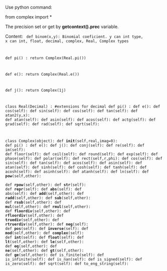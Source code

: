 Use python command:

from complex import *

The precision set or get by __getcontext().prec__ variable.

Content:
<code>
def binom(x,y): Binomial coeficient. y can int type, x can int, float, decimal, complex, Real, Complex types

def pi() :
    	return Complex(Real.pi())

def e():
    	return Complex(Real.e())

def j():
    	return Complex(1j)

class Real(Decimal) : #extensions for decimal
    	def pi() :
    	def e():
      def cos(self):
      def sin(self):
      def cos(self):
      def tan(self):
      def atan2(y,x):
      def atan(self):
      def asin(self):
      def acos(self):
      def actg(self):
      def grad(self):
      def rad(self):
      def sqrt(self):

class Complex(object):
	    def __init__(self,real,imag=0):
    	def pi() :
    	def e():
    	def j():
    	def conj(self):
    	def re(self):
    	def im(self):
    	def floor(self):
    	def ceil(self):
    	def round(self):
    	def exp(self):
    	def phase(self):
    	def polar(self):
	    def rect(self,r,phi):
     	def cos(self):
     	def sin(self):
     	def tan(self):
     	def acos(self):
     	def asin(self):
     	def atan(self):
     	def sinh(self):
     	def cosh(self):
     	def tanh(self):
     	def acosh(self):
     	def asinh(self):
     	def atanh(self):
     	def ln(self):
     	def __pow__(self,other):      
	    def __rpow__(self,other):
     	def __str__(self):
     	def __repr__(self):
     	def __abs__(self):
     	def abs(self):
     	def __add__(self,other):
     	def __radd__(self,other):
     	def __sub__(self,other):
     	def __rsub__(self,other):
     	def __mul__(self,other):
     	def __rmul__(self,other):
     	def __floordiv__(self,other):
     	def __rfloordiv__(self,other):
     	def __truediv__(self,other):
     	def __rtruerdiv__(self,other):
     	def __neg__(self):
     	def __pos__(self):
     	def __inverse__(self):
     	def __mod__(self,other):
     	def __complex__(self):
     	def __int__(self):
     	def __float__(self):
     	def __lt__(self,other):
     	def __le__(self,other):
     	def __eq__(self,other):
     	def __ne__(self,other):
     	def __gt__(self,other):
     	def __ge__(self,other):
     	def is_finite(self):
     	def is_infinite(self):
     	def is_nan(self):
     	def is_signed(self):
     	def is_zero(self):
     	def sqrt(self):
     	def to_eng_string(self):
</code>
